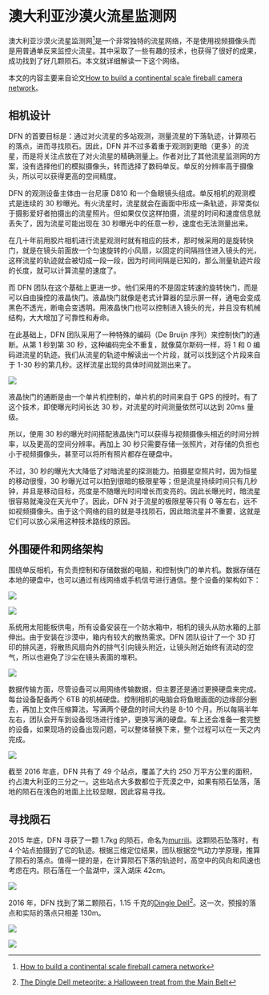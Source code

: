 # 澳大利亚沙漠火流星监测网

澳大利亚沙漠火流星监测网[^1]是一个非常独特的流星网络，不是使用视频摄像头而是用普通单反来监控火流星。其中采取了一些有趣的技术，也获得了很好的成果，成功找到了好几颗陨石。本文就详细解读一下这个网络。

本文的内容主要来自论文[How to build a continental scale fireball camera network](https://link.springer.com/article/10.1007/s10686-017-9532-7)。

## 相机设计

DFN 的首要目标是：通过对火流星的多站观测，测量流星的下落轨迹，计算陨石的落点，进而寻找陨石。因此，DFN 并不过多着重于观测到更暗（更多）的流星，而是将关注点放在了对火流星的精确测量上。作者对比了其他流星监测网的方案，没有选择他们的模拟摄像头，转而选择了数码单反。单反的分辨率高于摄像头，所以可以获得更高的空间精度。

DFN 的观测设备主体由一台尼康 D810 和一个鱼眼镜头组成。单反相机的观测模式是连续的 30 秒曝光。有火流星时，流星就会在画面中形成一条轨迹，非常类似于摄影爱好者拍摄出的流星照片。但如果仅仅这样拍摄，流星的时间和速度信息就丢失了，因为流星可能出现在 30 秒曝光中的任意一秒，速度也无法测量出来。

在几十年前用胶片相机进行流星观测时就有相应的技术，那时候采用的是旋转快门，就是在镜头前面放一个匀速旋转的小风扇，以固定的间隔挡住进入镜头的光，这样流星的轨迹就会被切成一段一段，因为时间间隔是已知的，那么测量轨迹片段的长度，就可以计算流星的速度了。

而 DFN 团队在这个基础上更进一步。他们采用的不是固定转速的旋转快门，而是可以自由操控的液晶快门。液晶快门就像是老式计算器的显示屏一样，通电会变成黑色不透光，断电会变透明。用液晶快门也可以控制进入镜头的光，并且没有机械结构，大大增加了可靠性和寿命。

在此基础上，DFN 团队采用了一种特殊的编码（De Bruijn 序列）来控制快门的通断。从第 1 秒到第 30 秒，这种编码完全不重复，就像莫尔斯码一样，将 1 和 0 编码进流星的轨迹。我们从流星的轨迹中解读出一个片段，就可以找到这个片段来自于 1-30 秒的第几秒。这样流星出现的具体时间就测出来了。

![](image/20220929043202.png)

液晶快门的通断是由一个单片机控制的，单片机的时间来自于 GPS 的授时。有了这个技术，即使曝光时间长达 30 秒，对流星的时间测量依然可以达到 20ms 量级。

所以，使用 30 秒的曝光时间搭配液晶快门可以获得与视频摄像头相近的时间分辨率，以及更高的空间分辨率。再加上 30 秒只需要存储一张照片，对存储的负担也小于视频摄像头，甚至可以将所有照片都存在硬盘中。

不过，30 秒的曝光大大降低了对暗流星的探测能力。拍摄星空照片时，因为恒星的移动很慢，30 秒曝光过可以拍到很暗的极限星等；但是流星持续时间只有几秒钟，并且是移动目标，亮度是不随曝光时间增长而变亮的。因此长曝光时，暗流星很容易就淹没在天光中了。因此，DFN 对于流星的极限星等只有 0 等左右，远不如视频摄像头。由于这个网络的目的就是寻找陨石，因此暗流星并不重要，这就是它们可以放心采用这种技术路线的原因。

## 外围硬件和网络架构

围绕单反相机，有负责控制和存储数据的电脑，和控制快门的单片机。数据存储在本地的硬盘中，也可以通过有线网络或手机信号进行通信。整个设备的架构如下：

![](image/20220929041248.png)

![](image/20220929041643.png)

系统用太阳能板供电，所有设备安装在一个防水箱中，相机的镜头从防水箱的上部伸出。由于安装在沙漠中，箱内有较大的散热需求。DFN 团队设计了一个 3D 打印的排风道，将散热风扇向外的排气引向镜头附近，让镜头附近始终有流动的空气，所以也避免了沙尘在镜头表面的堆积。

![](image/20220929203634.png)

数据传输方面，尽管设备可以用网络传输数据，但主要还是通过更换硬盘来完成。每台设备配备两个 6TB 的机械硬盘。控制相机的电脑会将鱼眼画面的边缘部分删去，再加上文件压缩算法，写满两个硬盘的时间大约是 8-10 个月。所以每隔半年左右，团队会开车到设备现场进行维护，更换写满的硬盘。车上还会准备一套完整的设备，如果现场的设备出现问题，可以整体替换下来，整个过程可以在一天之内完成。

![](image/20220929204218.png)

截至 2016 年底，DFN 共有了 49 个站点，覆盖了大约 250 万平方公里的面积，约占澳大利亚的三分之一。这些站点大多数都位于荒漠之中，如果有陨石坠落，落地的陨石在浅色的地面上比较显眼，因此容易寻找。

## 寻找陨石

2015 年底，DFN 寻获了一颗 1.7kg 的陨石，命名为[murrili](https://en.wikipedia.org/wiki/Murrili_meteorite)。这颗陨石坠落时，有 4 个站点拍摄到了它的轨迹。根据三维定位结果，团队根据空气动力学原理，推算了陨石的落点。值得一提的是，在计算陨石下落的轨迹时，高空中的风向和风速也考虑在内。陨石落在一个盐湖中，深入湖床 42cm。

![](image/20220929204821.png)

2016 年，DFN 找到了第二颗陨石，1.15 千克的[Dingle Dell](https://en.wikipedia.org/wiki/Dingle_Dell_meteorite)[^2]。这一次，预报的落点和实际的落点只相差 130m。

![](image/20220929205539.png)

![](image/20220929205320.png)

[^1]: [How to build a continental scale fireball camera network](https://link.springer.com/article/10.1007/s10686-017-9532-7)
[^2]: [The Dingle Dell meteorite: a Halloween treat from the Main Belt](https://arxiv.org/abs/1803.02557)
